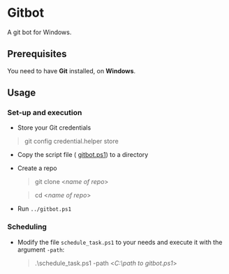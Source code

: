 # Gitbot
A git bot for Windows.

## Prerequisites
You need to have **Git** installed, on **Windows**.

## Usage

### Set-up and execution

* Store your Git credentials
> git config credential.helper store

* Copy the script file ( [gitbot.ps1](https://github.com/perjo927/gitbot/blob/master/gitbot.ps1)) to a directory

* Create a repo
    > git clone <*name of repo*>

    > cd <*name of repo*>

* Run `../gitbot.ps1`

### Scheduling

* Modify the file `schedule_task.ps1` to your needs and execute it with the argument `-path`:
    > .\schedule_task.ps1 -path <*C:\path to gitbot.ps1*>